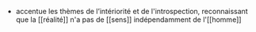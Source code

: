 - accentue les thèmes de l’intériorité et de l'introspection, reconnaissant que la [[réalité]] n'a pas de [[sens]] indépendamment de l'[[homme]]